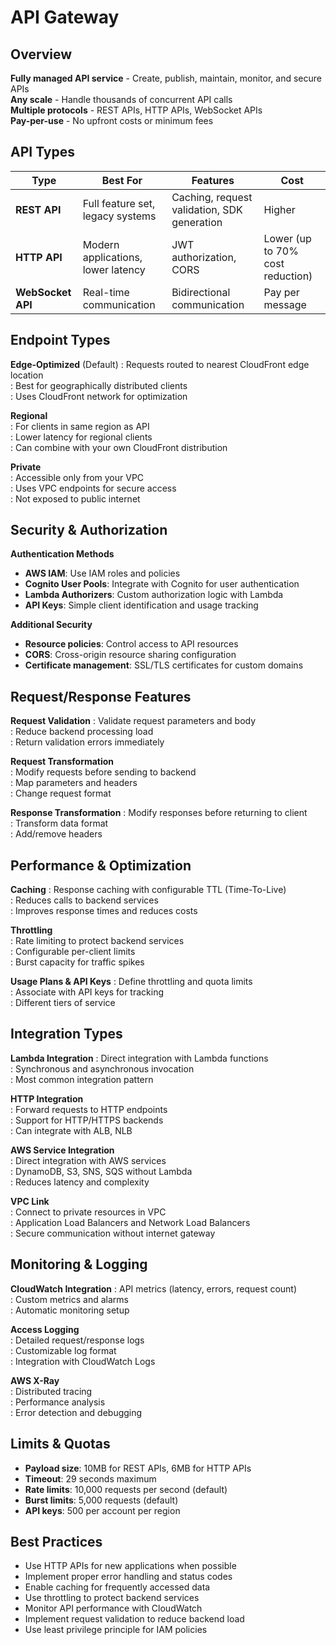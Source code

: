 # API Gateway

## Overview
**Fully managed API service** - Create, publish, maintain, monitor, and secure APIs  
**Any scale** - Handle thousands of concurrent API calls  
**Multiple protocols** - REST APIs, HTTP APIs, WebSocket APIs  
**Pay-per-use** - No upfront costs or minimum fees

## API Types

| Type | Best For | Features | Cost |
|------|----------|----------|------|
| **REST API** | Full feature set, legacy systems | Caching, request validation, SDK generation | Higher |
| **HTTP API** | Modern applications, lower latency | JWT authorization, CORS | Lower (up to 70% cost reduction) |
| **WebSocket API** | Real-time communication | Bidirectional communication | Pay per message |

## Endpoint Types

**Edge-Optimized** (Default)
: Requests routed to nearest CloudFront edge location  
: Best for geographically distributed clients  
: Uses CloudFront network for optimization

**Regional**  
: For clients in same region as API  
: Lower latency for regional clients  
: Can combine with your own CloudFront distribution

**Private**  
: Accessible only from your VPC  
: Uses VPC endpoints for secure access  
: Not exposed to public internet

## Security & Authorization

**Authentication Methods**
- **AWS IAM**: Use IAM roles and policies
- **Cognito User Pools**: Integrate with Cognito for user authentication  
- **Lambda Authorizers**: Custom authorization logic with Lambda
- **API Keys**: Simple client identification and usage tracking

**Additional Security**
- **Resource policies**: Control access to API resources
- **CORS**: Cross-origin resource sharing configuration
- **Certificate management**: SSL/TLS certificates for custom domains

## Request/Response Features

**Request Validation**
: Validate request parameters and body  
: Reduce backend processing load  
: Return validation errors immediately

**Request Transformation**  
: Modify requests before sending to backend  
: Map parameters and headers  
: Change request format

**Response Transformation**
: Modify responses before returning to client  
: Transform data format  
: Add/remove headers

## Performance & Optimization

**Caching**
: Response caching with configurable TTL (Time-To-Live)  
: Reduces calls to backend services  
: Improves response times and reduces costs

**Throttling**  
: Rate limiting to protect backend services  
: Configurable per-client limits  
: Burst capacity for traffic spikes

**Usage Plans & API Keys**
: Define throttling and quota limits  
: Associate with API keys for tracking  
: Different tiers of service

## Integration Types

**Lambda Integration**
: Direct integration with Lambda functions  
: Synchronous and asynchronous invocation  
: Most common integration pattern

**HTTP Integration**  
: Forward requests to HTTP endpoints  
: Support for HTTP/HTTPS backends  
: Can integrate with ALB, NLB

**AWS Service Integration**  
: Direct integration with AWS services  
: DynamoDB, S3, SNS, SQS without Lambda  
: Reduces latency and complexity

**VPC Link**  
: Connect to private resources in VPC  
: Application Load Balancers and Network Load Balancers  
: Secure communication without internet gateway

## Monitoring & Logging

**CloudWatch Integration**
: API metrics (latency, errors, request count)  
: Custom metrics and alarms  
: Automatic monitoring setup

**Access Logging**  
: Detailed request/response logs  
: Customizable log format  
: Integration with CloudWatch Logs

**AWS X-Ray**  
: Distributed tracing  
: Performance analysis  
: Error detection and debugging

## Limits & Quotas
- **Payload size**: 10MB for REST APIs, 6MB for HTTP APIs
- **Timeout**: 29 seconds maximum
- **Rate limits**: 10,000 requests per second (default)
- **Burst limits**: 5,000 requests (default)
- **API keys**: 500 per account per region

## Best Practices
- Use HTTP APIs for new applications when possible
- Implement proper error handling and status codes
- Enable caching for frequently accessed data
- Use throttling to protect backend services
- Monitor API performance with CloudWatch
- Implement request validation to reduce backend load
- Use least privilege principle for IAM policies